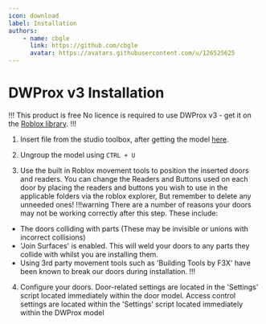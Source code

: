 ```yaml
---
icon: download
label: Installation
authors: 
    - name: cbgle
      link: https://github.com/cbgle
      avatar: https://avatars.githubusercontent.com/u/126525625
---
```

# DWProx v3 Installation

!!! This product is free
No licence is required to use DWProx v3 - get it on the [Roblox library](https://www.roblox.com/library/4998244735).
!!!

1. Insert file from the studio toolbox, after getting the model [here](https://www.roblox.com/library/4998244735).

2. Ungroup the model using `CTRL + U`

3. Use the built in Roblox movement tools to position the inserted doors and readers.
You can change the Readers and Buttons used on each door by placing the readers and buttons you wish to use in the applicable folders via the roblox explorer, But remember to delete any unneeded ones!
!!!warning
There are a number of reasons your doors may not be working correctly after this step. These include:
- The doors colliding with parts (These may be invisible or unions with incorrect collisions)
- 'Join Surfaces' is enabled. This will weld your doors to any parts they collide with whilst you are installing them.
- Using 3rd party movement tools such as 'Building Tools by F3X' have been known to break our doors during installation.
!!!

4. Configure your doors. Door-related settings are located in the 'Settings' script located immediately within the door model. Access control settings are located within the 'Settings' script located immediately within the DWProx model